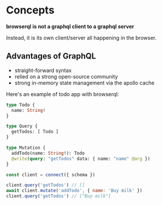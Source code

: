 # Concepts

**browserql is not a graphql client to a graphql server**

Instead, it is its own client/server all happening in the browser.

## Advantages of GraphQL

- straight-forward syntax
- relied on a strong open-source community
- strong in-memory state management via the apollo cache

Here's an example of todo app with browserql:

```graphql
type Todo {
  name: String!
}

type Query {
  getTodos: [ Todo ]
}

type Mutation {
  addTodo(name: String!): Todo
  @write(query: "getTodos" data: { name: "name" @arg })
}
```

```js
const client = connect({ schema })

client.query('getTodos') // []
await client.mutate('addTodo', { name: 'Buy milk' })
client.query('getTodos') // ["Buy milk"]
```
